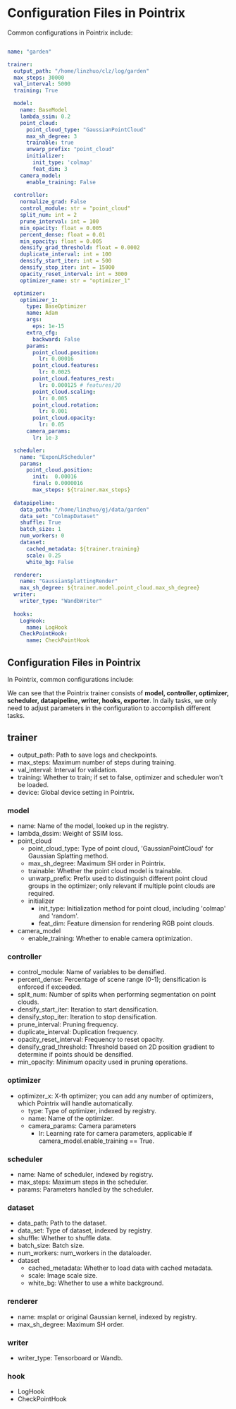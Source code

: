 # Configuration Files in Pointrix

Common configurations in Pointrix include:


```yaml

name: "garden"

trainer:
  output_path: "/home/linzhuo/clz/log/garden"
  max_steps: 30000
  val_interval: 5000
  training: True

  model:
    name: BaseModel
    lambda_ssim: 0.2
    point_cloud:
      point_cloud_type: "GaussianPointCloud"  
      max_sh_degree: 3
      trainable: true
      unwarp_prefix: "point_cloud"
      initializer:
        init_type: 'colmap'
        feat_dim: 3
    camera_model:
      enable_training: False
  
  controller:
    normalize_grad: False
    control_module: str = "point_cloud"
    split_num: int = 2
    prune_interval: int = 100
    min_opacity: float = 0.005
    percent_dense: float = 0.01
    min_opacity: float = 0.005
    densify_grad_threshold: float = 0.0002
    duplicate_interval: int = 100
    densify_start_iter: int = 500
    densify_stop_iter: int = 15000
    opacity_reset_interval: int = 3000
    optimizer_name: str = "optimizer_1"

  optimizer:
    optimizer_1:
      type: BaseOptimizer
      name: Adam
      args:
        eps: 1e-15
      extra_cfg:
        backward: False
      params:
        point_cloud.position:
          lr: 0.00016
        point_cloud.features:
          lr: 0.0025
        point_cloud.features_rest:
          lr: 0.000125 # features/20
        point_cloud.scaling:
          lr: 0.005
        point_cloud.rotation:
          lr: 0.001
        point_cloud.opacity:
          lr: 0.05
      camera_params:
        lr: 1e-3

  scheduler:
    name: "ExponLRScheduler"
    params:
      point_cloud.position:
        init:  0.00016
        final: 0.0000016
        max_steps: ${trainer.max_steps}
  
  datapipeline:
    data_path: "/home/linzhuo/gj/data/garden"
    data_set: "ColmapDataset"
    shuffle: True
    batch_size: 1
    num_workers: 0
    dataset:
      cached_metadata: ${trainer.training}
      scale: 0.25
      white_bg: False

  renderer:
    name: "GaussianSplattingRender"
    max_sh_degree: ${trainer.model.point_cloud.max_sh_degree}
  writer:
    writer_type: "WandbWriter"
  
  hooks:
    LogHook:
      name: LogHook
    CheckPointHook:
      name: CheckPointHook
```

## Configuration Files in Pointrix

In Pointrix, common configurations include:

We can see that the Pointrix trainer consists of **model, controller, optimizer, scheduler, datapipeline, writer, hooks, exporter**. In daily tasks, we only need to adjust parameters in the configuration to accomplish different tasks.

## trainer
- output_path: Path to save logs and checkpoints.
- max_steps: Maximum number of steps during training.
- val_interval: Interval for validation.
- training: Whether to train; if set to false, optimizer and scheduler won't be loaded.
- device: Global device setting in Pointrix.

### model
- name: Name of the model, looked up in the registry.
- lambda_dssim: Weight of SSIM loss.
- point_cloud
  - point_cloud_type: Type of point cloud, 'GaussianPointCloud' for Gaussian Splatting method.
  - max_sh_degree: Maximum SH order in Pointrix.
  - trainable: Whether the point cloud model is trainable.
  - unwarp_prefix: Prefix used to distinguish different point cloud groups in the optimizer; only relevant if multiple point clouds are required.
  - initializer
      - init_type: Initialization method for point cloud, including 'colmap' and 'random'.
      - feat_dim: Feature dimension for rendering RGB point clouds.
- camera_model
  - enable_training: Whether to enable camera optimization.

### controller
- control_module: Name of variables to be densified.
- percent_dense: Percentage of scene range (0-1); densification is enforced if exceeded.
- split_num: Number of splits when performing segmentation on point clouds.
- densify_start_iter: Iteration to start densification.
- densify_stop_iter: Iteration to stop densification.
- prune_interval: Pruning frequency.
- duplicate_interval: Duplication frequency.
- opacity_reset_interval: Frequency to reset opacity.
- densify_grad_threshold: Threshold based on 2D position gradient to determine if points should be densified.
- min_opacity: Minimum opacity used in pruning operations.

### optimizer
- optimizer_x: X-th optimizer; you can add any number of optimizers, which Pointrix will handle automatically.
    - type: Type of optimizer, indexed by registry.
    - name: Name of the optimizer.
    - camera_params: Camera parameters
        - lr: Learning rate for camera parameters, applicable if camera_model.enable_training == True.

### scheduler
- name: Name of scheduler, indexed by registry.
- max_steps: Maximum steps in the scheduler.
- params: Parameters handled by the scheduler.

### dataset
- data_path: Path to the dataset.
- data_set: Type of dataset, indexed by registry.
- shuffle: Whether to shuffle data.
- batch_size: Batch size.
- num_workers: num_workers in the dataloader.
- dataset
  - cached_metadata: Whether to load data with cached metadata.
  - scale: Image scale size.
  - white_bg: Whether to use a white background.

### renderer
- name: msplat or original Gaussian kernel, indexed by registry.
- max_sh_degree: Maximum SH order.

### writer
- writer_type: Tensorboard or Wandb.

### hook
- LogHook
- CheckPointHook